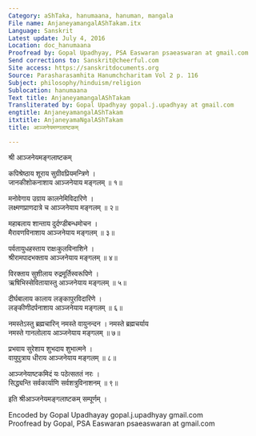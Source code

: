 ```yaml
---
Category: aShTaka, hanumaana, hanuman, mangala
File name: AnjaneyamangalAShTakam.itx
Language: Sanskrit
Latest update: July 4, 2016
Location: doc_hanumaana
Proofread by: Gopal Upadhyay, PSA Easwaran psaeaswaran at gmail.com
Send corrections to: Sanskrit@cheerful.com
Site access: https://sanskritdocuments.org
Source: Parasharasamhita Hanumchcharitam Vol 2 p. 116
Subject: philosophy/hinduism/religion
Sublocation: hanumaana
Text title: AnjaneyamangalAShTakam
Transliterated by: Gopal Upadhyay gopal.j.upadhyay at gmail.com
engtitle: AnjaneyamangalAShTakam
itxtitle: AnjaneyamaNgalAShTakam
title: आञ्जनेयमण्गलाष्टकम्

---
```

  
 श्री आञ्जनेयमङ्गलाष्टकम्   
  
कपिश्रेष्ठाय शूराय सुग्रीवप्रियमन्त्रिणे ।  
जानकीशोकनाशाय आञ्जनेयाय मङ्गलम् ॥ १॥  
  
मनोवेगाय उग्राय कालनेमिविदारिणे ।  
लक्ष्मणप्राणदात्रे च आञ्जनेयाय मङ्गलम् ॥ २॥  
  
महाबलाय शान्ताय दुर्दण्डीबन्धमोचन ।  
मैरावणविनाशाय आञ्जनेयाय मङ्गलम् ॥ ३॥  
  
पर्वतायुधहस्ताय राक्षःकुलविनाशिने ।  
श्रीरामपादभक्ताय आञ्जनेयाय मङ्गलम् ॥ ४॥  
  
विरक्ताय सुशीलाय रुद्रमूर्तिस्वरूपिणे ।  
ऋषिभिस्सेवितायास्तु आञ्जनेयाय मङ्गलम् ॥ ५॥  
  
दीर्घबालाय कालाय लङ्कापुरविदारिणे ।  
लङ्कीणीदर्पनाशाय आञ्जनेयाय मङ्गलम् ॥ ६॥  
  
नमस्तेऽस्तु ब्रह्मचारिन् नमस्ते वायुनन्दन । नमस्ते ब्रह्मचर्याय  
नमस्ते गानलोलाय आञ्जनेयाय मङ्गलम् ॥ ७॥  
  
प्रभवाय सुरेशाय शुभदाय शुभात्मने ।  
वायुपुत्राय धीराय आञ्जनेयाय मङ्गलम् ॥ ८॥  
  
आञ्जनेयाष्टकमिदं यः पठेत्सततं नरः ।  
सिद्ध्यन्ति सर्वकार्याणि सर्वशत्रुविनाशनम् ॥ ९॥  
  
इति श्रीआञ्जनेयमङ्गलाष्टकम् सम्पूर्णम् ।  
  
Encoded by Gopal Upadhayay gopal.j.upadhyay gmail.com  
Proofread by Gopal, PSA Easwaran psaeaswaran at gmail.com  
  
